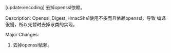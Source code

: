 [update:encoding] 去掉openssl依赖。

Description:
Openssl_Digest_HmacSha1使用不多而且依赖openssl，导致
编译很慢，所以先暂时去掉该类的实现。

Major Changes:
1. 去掉openssl依赖。